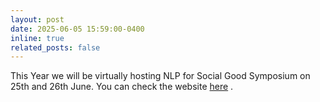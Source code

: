```yaml
---
layout: post
date: 2025-06-05 15:59:00-0400
inline: true
related_posts: false
---
```


This Year we will be virtually hosting NLP for Social Good Symposium on 25th and 26th June. You can check the website [here](https://nlp4social.github.io/NSG/) .
